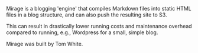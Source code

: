 Mirage is a blogging 'engine' that compiles Markdown files into static HTML files in a blog structure, and can also push the resulting site to S3.

This can result in drastically lower running costs and maintenance overhead compared to running, e.g., Wordpress for a small, simple blog.

Mirage was built by Tom White.